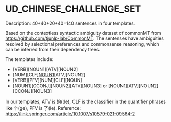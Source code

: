 # UD_CHINESE_CHALLENGE_SET

Description: 40+40+20+40=140 sentences in four templates.

Based on the contextless syntactic ambiguity dataset of commonMT from https://github.com/tjunlp-lab/CommonMT. The sentenses have ambiguities resolved by selectional preferences and commonsense reasoning, which can be inferred from their dependency trees.

The templates include:
- [VERB][NOUN1][ATV][NOUN2]
- [NUM][CLF][NOUN1]([ADP])[ATV][NOUN2]
- [VERB][PFV][NUM][CLF][NOUN]
- [NOUN1][CCONJ][NOUN2][ATV][NOUN3] or [NOUN1][ATV][NOUN2][CCONJ][NOUN3]

In our templates, ATV is 的(de), CLF is the classifier in the quantifier phrases like 个(ge), PFV is 了(le). Reference: https://link.springer.com/article/10.1007/s10579-021-09564-2



